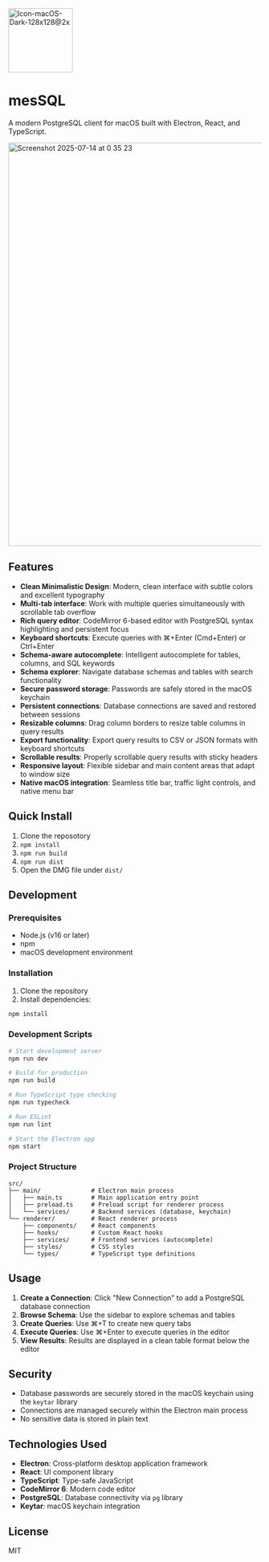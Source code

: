 <img width="128" height="128" alt="Icon-macOS-Dark-128x128@2x" src="https://github.com/user-attachments/assets/8ad56c15-b98f-4d87-b68a-cd02286320e0" />

# mesSQL

A modern PostgreSQL client for macOS built with Electron, React, and TypeScript.

<img width="1204" height="804" alt="Screenshot 2025-07-14 at 0 35 23" src="https://github.com/user-attachments/assets/030a2641-55f9-425f-b8a3-e4482a0b91f2" />

## Features

- **Clean Minimalistic Design**: Modern, clean interface with subtle colors and excellent typography
- **Multi-tab interface**: Work with multiple queries simultaneously with scrollable tab overflow
- **Rich query editor**: CodeMirror 6-based editor with PostgreSQL syntax highlighting and persistent focus
- **Keyboard shortcuts**: Execute queries with ⌘+Enter (Cmd+Enter) or Ctrl+Enter
- **Schema-aware autocomplete**: Intelligent autocomplete for tables, columns, and SQL keywords
- **Schema explorer**: Navigate database schemas and tables with search functionality
- **Secure password storage**: Passwords are safely stored in the macOS keychain
- **Persistent connections**: Database connections are saved and restored between sessions
- **Resizable columns**: Drag column borders to resize table columns in query results
- **Export functionality**: Export query results to CSV or JSON formats with keyboard shortcuts
- **Scrollable results**: Properly scrollable query results with sticky headers
- **Responsive layout**: Flexible sidebar and main content areas that adapt to window size
- **Native macOS integration**: Seamless title bar, traffic light controls, and native menu bar

## Quick Install

1. Clone the reposotory
2. `npm install`
3. `npm run build`
4. `npm run dist`
5. Open the DMG file under `dist/`

## Development

### Prerequisites

- Node.js (v16 or later)
- npm
- macOS development environment

### Installation

1. Clone the repository
2. Install dependencies:
```bash
npm install
```

### Development Scripts

```bash
# Start development server
npm run dev

# Build for production
npm run build

# Run TypeScript type checking
npm run typecheck

# Run ESLint
npm run lint

# Start the Electron app
npm start
```

### Project Structure

```
src/
├── main/              # Electron main process
│   ├── main.ts        # Main application entry point
│   ├── preload.ts     # Preload script for renderer process
│   └── services/      # Backend services (database, keychain)
└── renderer/          # React renderer process
    ├── components/    # React components
    ├── hooks/         # Custom React hooks
    ├── services/      # Frontend services (autocomplete)
    ├── styles/        # CSS styles
    └── types/         # TypeScript type definitions
```

## Usage

1. **Create a Connection**: Click "New Connection" to add a PostgreSQL database connection
2. **Browse Schema**: Use the sidebar to explore schemas and tables
3. **Create Queries**: Use ⌘+T to create new query tabs
4. **Execute Queries**: Use ⌘+Enter to execute queries in the editor
5. **View Results**: Results are displayed in a clean table format below the editor

## Security

- Database passwords are securely stored in the macOS keychain using the `keytar` library
- Connections are managed securely within the Electron main process
- No sensitive data is stored in plain text

## Technologies Used

- **Electron**: Cross-platform desktop application framework
- **React**: UI component library
- **TypeScript**: Type-safe JavaScript
- **CodeMirror 6**: Modern code editor
- **PostgreSQL**: Database connectivity via `pg` library
- **Keytar**: macOS keychain integration

## License

MIT
